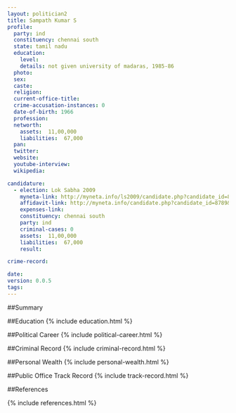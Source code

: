 ```yaml
---
layout: politician2
title: Sampath Kumar S
profile: 
  party: ind
  constituency: chennai south
  state: tamil nadu
  education: 
    level: 
    details: not given university of madaras, 1985-86
  photo: 
  sex: 
  caste: 
  religion: 
  current-office-title: 
  crime-accusation-instances: 0
  date-of-birth: 1966
  profession: 
  networth: 
    assets:  11,00,000
    liabilities:  67,000
  pan: 
  twitter: 
  website: 
  youtube-interview: 
  wikipedia: 

candidature: 
  - election: Lok Sabha 2009
    myneta-link: http://myneta.info/ls2009/candidate.php?candidate_id=8789
    affidavit-link: http://myneta.info/candidate.php?candidate_id=8789&scan=original
    expenses-link: 
    constituency: chennai south 
    party: ind
    criminal-cases: 0
    assets:  11,00,000
    liabilities:  67,000
    result:  

crime-record: 

date: 
version: 0.0.5
tags: 
---
```

##Summary


##Education
{% include education.html %}


##Political Career
{% include political-career.html %}


##Criminal Record
{% include criminal-record.html %}


##Personal Wealth
{% include personal-wealth.html %}


##Public Office Track Record
{% include track-record.html %}


##References


{% include references.html %}
